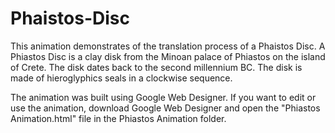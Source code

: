 # Phaistos-Disc

This animation demonstrates of the translation process of a Phaistos Disc. A Phiastos Disc is a clay disk from the Minoan palace of Phiastos on the island of Crete. The disk dates back to the second millennium BC. The disk is made of hieroglyphics seals in a clockwise sequence.

The animation was built using Google Web Designer. If you want to edit or use the animation, download Google Web Designer and open the "Phiastos Animation.html" file in the Phiastos Animation folder.
